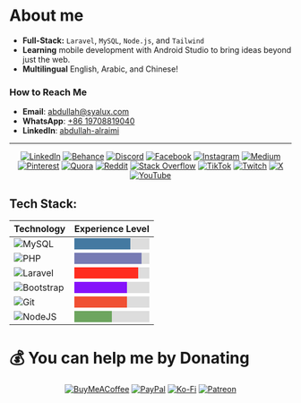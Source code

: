 # About me

- **Full-Stack:** <code>Laravel</code>, <code>MySQL</code>, <code>Node.js</code>, and <code>Tailwind</code>
- **Learning** mobile development with Android Studio to bring ideas beyond just the web.
- **Multilingual** English, Arabic, and Chinese!

### How to Reach Me

- **Email**: [abdullah@syalux.com](mailto:abdullah@syalux.com)
- **WhatsApp**: [+86 19708819040](https://wa.me/8619708819040)
- **LinkedIn**: [abdullah-alraimi](https://linkedin.com/in/abdullah-alraimi)

---
<div align="center">

[![LinkedIn](https://img.shields.io/badge/LinkedIn-%230077B5.svg?logo=linkedin&logoColor=white)](https://linkedin.com/in/abdullah-alraimi)
[![Behance](https://img.shields.io/badge/Behance-1769ff?logo=behance&logoColor=white)](https://behance.net/akgg)
[![Discord](https://img.shields.io/badge/Discord-%237289DA.svg?logo=discord&logoColor=white)](https://discord.gg/al_raimi)
[![Facebook](https://img.shields.io/badge/Facebook-%231877F2.svg?logo=Facebook&logoColor=white)](https://facebook.com/aklraimi)
[![Instagram](https://img.shields.io/badge/Instagram-%23E4405F.svg?logo=Instagram&logoColor=white)](https://instagram.com/ak._.71)
[![Medium](https://img.shields.io/badge/Medium-12100E?logo=medium&logoColor=white)](https://medium.com/@ggak71)
[![Pinterest](https://img.shields.io/badge/Pinterest-%23E60023.svg?logo=Pinterest&logoColor=white)](https://pinterest.com/ggak71)
[![Quora](https://img.shields.io/badge/Quora-%23B92B27.svg?logo=Quora&logoColor=white)](https://quora.com/profile/Abdullah-Alraimi-1)
[![Reddit](https://img.shields.io/badge/Reddit-%23FF4500.svg?logo=Reddit&logoColor=white)](https://reddit.com/user/Al-rimi)
[![Stack Overflow](https://img.shields.io/badge/-Stackoverflow-FE7A16?logo=stack-overflow&logoColor=white)](https://stackoverflow.com/users/24881320)
[![TikTok](https://img.shields.io/badge/TikTok-%23000000.svg?logo=TikTok&logoColor=white)](https://tiktok.com/@al_raimi)
[![Twitch](https://img.shields.io/badge/Twitch-%239146FF.svg?logo=Twitch&logoColor=white)](https://twitch.tv/al_raimi)
[![X](https://img.shields.io/badge/X-black.svg?logo=X&logoColor=white)](https://x.com/ggak71)
[![YouTube](https://img.shields.io/badge/YouTube-%23FF0000.svg?logo=YouTube&logoColor=white)](https://youtube.com/@ak-71)

</div>

## Tech Stack:

<div align="center">

| Technology      | Experience Level |
|-----------------|------------------|
| ![MySQL](https://img.shields.io/badge/mysql-4479A1.svg?style=for-the-badge&logo=mysql&logoColor=white) | <div style="background-color: #ddd; width: 100%; height: 20px; display: inline-block;"><div style="background-color: #4479A1; width: 75%; height: 20px;"></div></div> |
| ![PHP](https://img.shields.io/badge/php-%23777BB4.svg?style=for-the-badge&logo=php&logoColor=white) | <div style="background-color: #ddd; width: 100%; height: 20px; display: inline-block;"><div style="background-color: #777BB4; width: 90%; height: 20px;"></div></div> |
| ![Laravel](https://img.shields.io/badge/laravel-%23FF2D20.svg?style=for-the-badge&logo=laravel&logoColor=white) | <div style="background-color: #ddd; width: 100%; height: 20px; display: inline-block;"><div style="background-color: #FF2D20; width: 85%; height: 20px;"></div></div> |
| ![Bootstrap](https://img.shields.io/badge/bootstrap-%238511FA.svg?style=for-the-badge&logo=bootstrap&logoColor=white) | <div style="background-color: #ddd; width: 100%; height: 20px; display: inline-block;"><div style="background-color: #8511FA; width: 70%; height: 20px;"></div></div> |
| ![Git](https://img.shields.io/badge/git-%23F05033.svg?style=for-the-badge&logo=git&logoColor=white) | <div style="background-color: #ddd; width: 100%; height: 20px; display: inline-block;"><div style="background-color: #F05033; width: 70%; height: 20px;"></div></div> |
| ![NodeJS](https://img.shields.io/badge/node.js-6DA55F?style=for-the-badge&logo=node.js&logoColor=white) | <div style="background-color: #ddd; width: 100%; height: 20px; display: inline-block;"><div style="background-color: #6DA55F; width: 50%; height: 20px;"></div></div> |



</div>

# 💰 You can help me by Donating

<div align="center">

[![BuyMeACoffee](https://img.shields.io/badge/Buy%20Me%20a%20Coffee-ffdd00?style=for-the-badge&logo=buy-me-a-coffee&logoColor=black)](https://buymeacoffee.com/alrimi)
[![PayPal](https://img.shields.io/badge/PayPal-00457C?style=for-the-badge&logo=paypal&logoColor=white)](https://paypal.me/rumaisaalrimi)
[![Ko-Fi](https://img.shields.io/badge/Ko--fi-F16061?style=for-the-badge&logo=ko-fi&logoColor=white)](https://ko-fi.com/alrimi) 
[![Patreon](https://img.shields.io/badge/Patreon-F96854?style=for-the-badge&logo=patreon&logoColor=white)](https://patreon.com/alrimi) 

</div>
